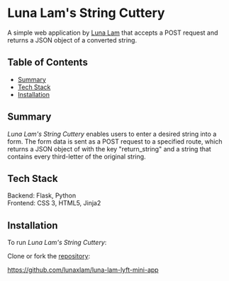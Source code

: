 # **Luna Lam's String Cuttery**
A simple web application by [Luna Lam](https://github.com/lunaxlam) that accepts a POST request and returns a JSON object of a converted string.

## **Table of Contents**

* [Summary](https://github.com/lunaxlam/luna-lam-lyft-mini-app#overview)
* [Tech Stack](https://github.com/lunaxlam/luna-lam-lyft-mini-app#tech-stack) 
* [Installation](https://github.com/lunaxlam/luna-lam-lyft-mini-app#installation)

## **Summary**
*Luna Lam's String Cuttery* enables users to enter a desired string into a form. The form data is sent as a POST request to a specified route, which returns a JSON object of with the key "return_string" and a string that contains every third-letter of the original string. 

## **Tech Stack**
Backend: Flask, Python<br />
Frontend: CSS 3, HTML5, Jinja2

## **Installation**

To run *Luna Lam's String Cuttery*: <br />

Clone or fork the [repository](https://github.com/lunaxlam/luna-lam-lyft-mini-app):

https://github.com/lunaxlam/luna-lam-lyft-mini-app

